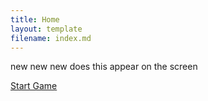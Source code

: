 ```yaml
---
title: Home
layout: template
filename: index.md
--- 
```

<p> new new new  does this appear on the screen<p>

<a href={{site.baseurl}}/game>Start Game</a>

